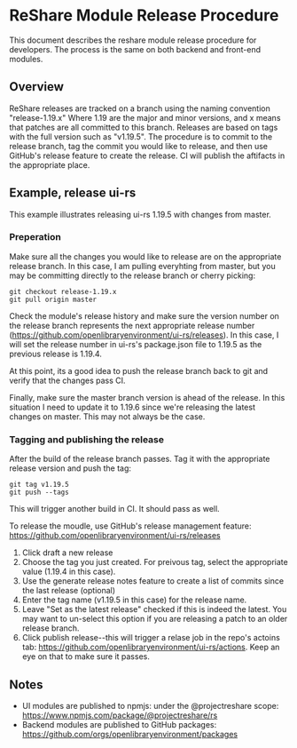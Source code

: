 # ReShare Module Release Procedure
This document describes the reshare module release procedure for developers. The process is the same on both backend and front-end modules.

## Overview
ReShare releases are tracked on a branch using the naming convention "release-1.19.x" Where 1.19 are the major and minor versions, and x means that patches are all committed to this branch. Releases are based on tags with the full version such as "v1.19.5". The procedure is to commit to the release branch, tag the commit you would like to release, and then use GitHub's release feature to create the release. CI will publish the aftifacts in the appropriate place.

## Example, release ui-rs
This example illustrates releasing ui-rs 1.19.5 with changes from master.

### Preperation
Make sure all the changes you would like to release are on the appropriate release branch. In this case, I am pulling everyhting from master, but you may be committing directly to the release branch or cherry picking:
```
git checkout release-1.19.x
git pull origin master
```
Check the module's release history and make sure the version number on the release branch represents the next appropriate release number (https://github.com/openlibraryenvironment/ui-rs/releases). In this case, I will set the release number in ui-rs's package.json file to 1.19.5 as the previous release is 1.19.4.

At this point, its a good idea to push the release branch back to git and verify that the changes pass CI.

Finally, make sure the master branch version is ahead of the release. In this situation I need to update it to 1.19.6 since we're releasing the latest changes on master. This may not always be the case.

### Tagging and publishing the release
After the build of the release branch passes. Tag it with the appropriate release version and push the tag:
```
git tag v1.19.5
git push --tags
```
This will trigger another build in CI. It should pass as well.

To release the moudle, use GitHub's release management feature: https://github.com/openlibraryenvironment/ui-rs/releases

1. Click draft a new release
2. Choose the tag you just created. For preivous tag, select the appropriate value (1.19.4 in this case).
3. Use the generate release notes feature to create a list of commits since the last release (optional)
4. Enter the tag name (v1.19.5 in this case) for the release name.
5. Leave "Set as the latest release" checked if this is indeed the latest. You may want to un-select this option if you are releasing a patch to an older release branch.
6. Click publish release--this will trigger a relase job in the repo's actoins tab: https://github.com/openlibraryenvironment/ui-rs/actions. Keep an eye on that to make sure it passes.

## Notes
* UI modules are published to npmjs: under the @projectreshare scope: https://www.npmjs.com/package/@projectreshare/rs
* Backend modules are published to GitHub packages: https://github.com/orgs/openlibraryenvironment/packages
